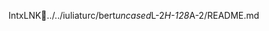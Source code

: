 IntxLNK. . / . . / i u l i a t u r c / b e r t _ u n c a s e d _ L - 2 _ H - 1 2 8 _ A - 2 / R E A D M E . m d 